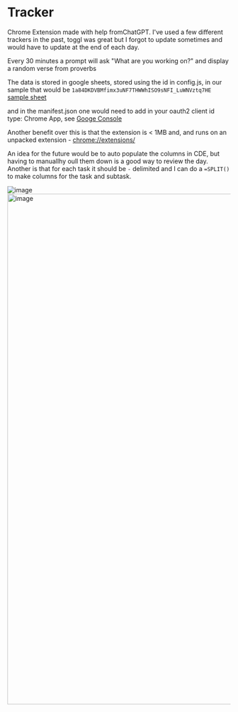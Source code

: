 # Tracker

Chrome Extension made with help fromChatGPT. I've used a few different trackers in the past, toggl was great but I forgot to update sometimes and would have to update at the end of each day.

Every 30 minutes a prompt will ask "What are you working on?" and display a random verse from proverbs

The data is stored in google sheets, stored using the id in config.js, in our sample that would be `1a84DKDVBMfimx3uNF7THWWhISO9sNFI_LuWNVztq7HE`
[sample sheet](https://docs.google.com/spreadsheets/d/1a84DKDVBMfimx3uNF7THWWhISO9sNFI_LuWNVztq7HE/edit?usp=sharing)

and in the manifest.json one would need to add in your oauth2 client id type: Chrome App, see [Googe Console ](https://console.cloud.google.com/apis/credentials)

Another benefit over this is that the extension is < 1MB and, and runs on an unpacked extension - [chrome://extensions/](chrome://extensions/)

An idea for the future would be to auto populate the columns in CDE, but having to manuallhy oull them down is a good way to review the day. 
Another is that for each task it should be `-` delimited and I can do a `=SPLIT()` to make columns for the task and subtask.

![image](https://user-images.githubusercontent.com/3936021/228602259-4b128946-51bc-4139-bcb6-cc094c40eb4c.png)<img width="1151" alt="image" src="https://user-images.githubusercontent.com/3936021/228602495-befdcd5d-7b9b-45a3-9f15-9ea593820119.png">




